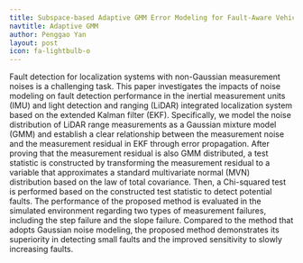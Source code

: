 ```yaml
---
title: Subspace-based Adaptive GMM Error Modeling for Fault-Aware Vehicular GNSS Positioning in Urban Canyons
navtitle: Adaptive GMM
author: Penggao Yan
layout: post
icon: fa-lightbulb-o
---
```


Fault detection for localization systems with non-Gaussian measurement noises is a challenging task. This paper investigates the impacts of noise modeling on fault detection performance in the inertial measurement units (IMU) and light detection and ranging (LiDAR) integrated localization system based on the extended Kalman filter (EKF). Specifically, we model the noise distribution of LiDAR range measurements as a Gaussian mixture model (GMM) and establish a clear relationship between the measurement noise and the measurement residual in EKF through error propagation. After proving that the measurement residual is also GMM distributed, a test statistic is constructed by transforming the measurement residual to a variable that approximates a standard multivariate normal (MVN) distribution based on the law of total covariance. Then, a Chi-squared test is performed based on the constructed test statistic to detect potential faults. The performance of the proposed method is evaluated in the simulated environment regarding two types of measurement failures, including the step failure and the slope failure. Compared to the method that adopts Gaussian noise modeling, the proposed method demonstrates its superiority in detecting small faults and the improved sensitivity to slowly increasing faults.

<span class="image fit"><img src="{{ 'assets/images/AdpGMM-cover.jpg' | relative_url }}" alt="" /></span>


